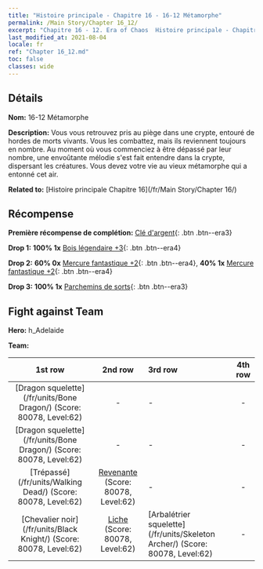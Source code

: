 ```yaml
---
title: "Histoire principale - Chapitre 16 - 16-12 Métamorphe"
permalink: /Main Story/Chapter 16_12/
excerpt: "Chapitre 16 - 12. Era of Chaos  Histoire principale - Chapitre 16_12. 16-12 Métamorphe"
last_modified_at: 2021-08-04
locale: fr
ref: "Chapter 16_12.md"
toc: false
classes: wide
---
```


## Détails

 **Nom:** 16-12 Métamorphe

 **Description:** Vous vous retrouvez pris au piège dans une crypte, entouré de hordes de morts vivants. Vous les combattez, mais ils reviennent toujours en nombre. Au moment où vous commenciez à être dépassé par leur nombre, une envoûtante mélodie s'est fait entendre dans la crypte, dispersant les créatures. Vous devez votre vie au vieux métamorphe qui a entonné cet air.

 **Related to:** [Histoire principale Chapitre 16](/fr/Main Story/Chapter 16/)

## Récompense

 **Première récompense de complétion:** [Clé d'argent](/ItemsFR/con_693/){: .btn .btn--era3}

 **Drop 1:** **100% 1x** [Bois légendaire +3](/ItemsFR/mat_55/){: .btn .btn--era4}

 **Drop 2:** **60% 0x** [Mercure fantastique +2](/ItemsFR/mat_49/){: .btn .btn--era4}, **40% 1x** [Mercure fantastique +2](/ItemsFR/mat_49/){: .btn .btn--era4}

 **Drop 3:** **100% 1x** [Parchemins de sorts](/ItemsFR/con_694/){: .btn .btn--era3}


## Fight against Team
 **Hero:** h_Adelaide

 **Team:**


  | 1st row | 2nd row | 3rd row | 4th row |
  |:----:|:----:|:----|:----:|
  | [Dragon squelette](/fr/units/Bone Dragon/) (Score: 80078, Level:62)  | - | - | - |
  | [Dragon squelette](/fr/units/Bone Dragon/) (Score: 80078, Level:62)  | - | - | - |
  | [Trépassé](/fr/units/Walking Dead/) (Score: 80078, Level:62)  | [Revenante](/fr/units/Wight/) (Score: 80078, Level:62)  | - | - |
  | [Chevalier noir](/fr/units/Black Knight/) (Score: 80078, Level:62)  | [Liche](/fr/units/Lich/) (Score: 80078, Level:62)  | [Arbalétrier squelette](/fr/units/Skeleton Archer/) (Score: 80078, Level:62)  | - |


